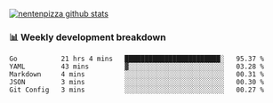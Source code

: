 [![nentenpizza github stats](https://github-readme-stats.vercel.app/api?username=nentenpizza&count_private=true)](https://github.com/anuraghazra/github-readme-stats)

### 📊 Weekly development breakdown
<!--START_SECTION:waka-->
```text
Go           21 hrs 4 mins   ████████████████████████░   95.37 % 
YAML         43 mins         ▓░░░░░░░░░░░░░░░░░░░░░░░░   03.28 % 
Markdown     4 mins          ░░░░░░░░░░░░░░░░░░░░░░░░░   00.31 % 
JSON         3 mins          ░░░░░░░░░░░░░░░░░░░░░░░░░   00.30 % 
Git Config   3 mins          ░░░░░░░░░░░░░░░░░░░░░░░░░   00.27 % 
```
<!--END_SECTION:waka-->


